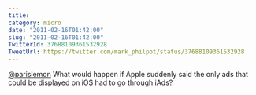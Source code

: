 ```yaml
---
title: 
category: micro
date: "2011-02-16T01:42:00"
slug: "2011-02-16T01:42:00"
TwitterId: 37688109361532928
TweetUrl: https://twitter.com/mark_philpot/status/37688109361532928
---
```


[@parislemon](https://twitter.com/parislemon) What would happen if Apple
suddenly said the only ads that could be displayed on iOS had to go through
iAds?
